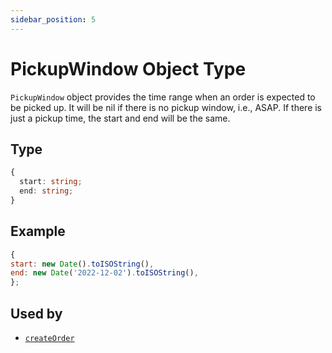 ```yaml
---
sidebar_position: 5
---
```


# PickupWindow Object Type

`PickupWindow` object provides the time range when an order is expected to be picked up. It will be nil if there is no pickup window, i.e., ASAP. If there is just a pickup time, the start and end will be the same.

## Type

```ts
{
  start: string;
  end: string;
}
```

## Example

```js
{
start: new Date().toISOString(),
end: new Date('2022-12-02').toISOString(),
};
```

## Used by

- [`createOrder`](../Components/Orders#create-order)

